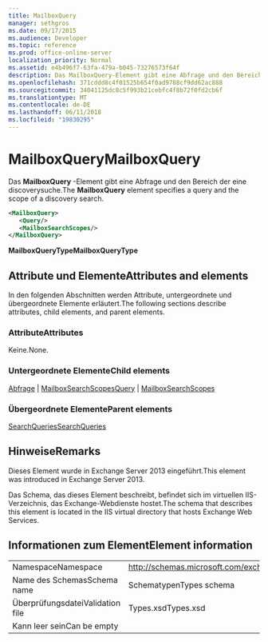 ```yaml
---
title: MailboxQuery
manager: sethgros
ms.date: 09/17/2015
ms.audience: Developer
ms.topic: reference
ms.prod: office-online-server
localization_priority: Normal
ms.assetid: e4b496f7-63fa-479a-b045-73276573f64f
description: Das MailboxQuery-Element gibt eine Abfrage und den Bereich der eine discoverysuche.
ms.openlocfilehash: 371cddd8c4f01525b654f0ad9788cf9dd62ac888
ms.sourcegitcommit: 34041125dc8c5f993b21cebfc4f8b72f0fd2cb6f
ms.translationtype: MT
ms.contentlocale: de-DE
ms.lasthandoff: 06/11/2018
ms.locfileid: "19830295"
---
```

# <a name="mailboxquery"></a><span data-ttu-id="2afe9-103">MailboxQuery</span><span class="sxs-lookup"><span data-stu-id="2afe9-103">MailboxQuery</span></span>

<span data-ttu-id="2afe9-104">Das **MailboxQuery** -Element gibt eine Abfrage und den Bereich der eine discoverysuche.</span><span class="sxs-lookup"><span data-stu-id="2afe9-104">The **MailboxQuery** element specifies a query and the scope of a discovery search.</span></span> 
  
```XML
<MailboxQuery>
   <Query/>
   <MailboxSearchScopes/>
</MailboxQuery>
```

<span data-ttu-id="2afe9-105">**MailboxQueryType**</span><span class="sxs-lookup"><span data-stu-id="2afe9-105">**MailboxQueryType**</span></span>

## <a name="attributes-and-elements"></a><span data-ttu-id="2afe9-106">Attribute und Elemente</span><span class="sxs-lookup"><span data-stu-id="2afe9-106">Attributes and elements</span></span>

<span data-ttu-id="2afe9-107">In den folgenden Abschnitten werden Attribute, untergeordnete und übergeordnete Elemente erläutert.</span><span class="sxs-lookup"><span data-stu-id="2afe9-107">The following sections describe attributes, child elements, and parent elements.</span></span>
  
### <a name="attributes"></a><span data-ttu-id="2afe9-108">Attribute</span><span class="sxs-lookup"><span data-stu-id="2afe9-108">Attributes</span></span>

<span data-ttu-id="2afe9-109">Keine.</span><span class="sxs-lookup"><span data-stu-id="2afe9-109">None.</span></span>
  
### <a name="child-elements"></a><span data-ttu-id="2afe9-110">Untergeordnete Elemente</span><span class="sxs-lookup"><span data-stu-id="2afe9-110">Child elements</span></span>

<span data-ttu-id="2afe9-111">[Abfrage](query.md) | [MailboxSearchScopes](mailboxsearchscopes.md)</span><span class="sxs-lookup"><span data-stu-id="2afe9-111">[Query](query.md) | [MailboxSearchScopes](mailboxsearchscopes.md)</span></span>
  
### <a name="parent-elements"></a><span data-ttu-id="2afe9-112">Übergeordnete Elemente</span><span class="sxs-lookup"><span data-stu-id="2afe9-112">Parent elements</span></span>

[<span data-ttu-id="2afe9-113">SearchQueries</span><span class="sxs-lookup"><span data-stu-id="2afe9-113">SearchQueries</span></span>](searchqueries.md)
  
## <a name="remarks"></a><span data-ttu-id="2afe9-114">Hinweise</span><span class="sxs-lookup"><span data-stu-id="2afe9-114">Remarks</span></span>

<span data-ttu-id="2afe9-115">Dieses Element wurde in Exchange Server 2013 eingeführt.</span><span class="sxs-lookup"><span data-stu-id="2afe9-115">This element was introduced in Exchange Server 2013.</span></span>
  
<span data-ttu-id="2afe9-116">Das Schema, das dieses Element beschreibt, befindet sich im virtuellen IIS-Verzeichnis, das Exchange-Webdienste hostet.</span><span class="sxs-lookup"><span data-stu-id="2afe9-116">The schema that describes this element is located in the IIS virtual directory that hosts Exchange Web Services.</span></span>
  
## <a name="element-information"></a><span data-ttu-id="2afe9-117">Informationen zum Element</span><span class="sxs-lookup"><span data-stu-id="2afe9-117">Element information</span></span>

|||
|:-----|:-----|
|<span data-ttu-id="2afe9-118">Namespace</span><span class="sxs-lookup"><span data-stu-id="2afe9-118">Namespace</span></span>  <br/> |http://schemas.microsoft.com/exchange/services/2006/types  <br/> |
|<span data-ttu-id="2afe9-119">Name des Schemas</span><span class="sxs-lookup"><span data-stu-id="2afe9-119">Schema name</span></span>  <br/> |<span data-ttu-id="2afe9-120">Schematypen</span><span class="sxs-lookup"><span data-stu-id="2afe9-120">Types schema</span></span>  <br/> |
|<span data-ttu-id="2afe9-121">Überprüfungsdatei</span><span class="sxs-lookup"><span data-stu-id="2afe9-121">Validation file</span></span>  <br/> |<span data-ttu-id="2afe9-122">Types.xsd</span><span class="sxs-lookup"><span data-stu-id="2afe9-122">Types.xsd</span></span>  <br/> |
|<span data-ttu-id="2afe9-123">Kann leer sein</span><span class="sxs-lookup"><span data-stu-id="2afe9-123">Can be empty</span></span>  <br/> ||
   

